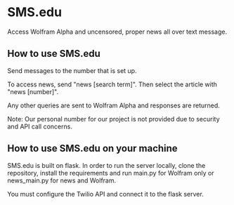 # SMS.edu

Access Wolfram Alpha and uncensored, proper news all over text message.

## How to use SMS.edu
Send messages to the number that is set up.

To access news, send "news [search term]". Then select the article with "news [number]".

Any other queries are sent to Wolfram Alpha and responses are returned.

Note: Our personal number for our project is not provided due to security and API call concerns.

## How to use SMS.edu on your machine
SMS.edu is built on flask. In order to run the server locally, clone the repository, install the requirements and run main.py for Wolfram only or news_main.py for news and Wolfram.

You must configure the Twilio API and connect it to the flask server.